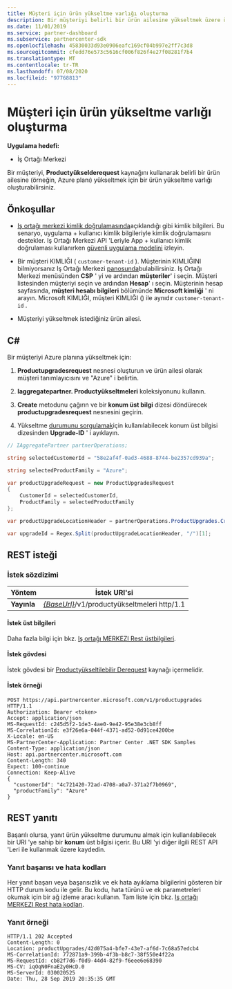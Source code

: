```yaml
---
title: Müşteri için ürün yükseltme varlığı oluşturma
description: Bir müşteriyi belirli bir ürün ailesine yükseltmek üzere ürün yükseltme varlığı oluşturmak için Productyükselderequest kaynağını kullanabilirsiniz.
ms.date: 11/01/2019
ms.service: partner-dashboard
ms.subservice: partnercenter-sdk
ms.openlocfilehash: 45830033d93e0906eafc169cf04b997e2ff7c3d8
ms.sourcegitcommit: cfedd76e573c5616cf006f826f4e27f08281f7b4
ms.translationtype: MT
ms.contentlocale: tr-TR
ms.lasthandoff: 07/08/2020
ms.locfileid: "97768813"
---
```

# <a name="create-a-product-upgrade-entity-for-a-customer"></a>Müşteri için ürün yükseltme varlığı oluşturma

**Uygulama hedefi:**

- İş Ortağı Merkezi

Bir müşteriyi, **Productyükselderequest** kaynağını kullanarak belirli bir ürün ailesine (örneğin, Azure planı) yükseltmek için bir ürün yükseltme varlığı oluşturabilirsiniz.

## <a name="prerequisites"></a>Önkoşullar

- [Iş ortağı merkezi kimlik doğrulamasında](partner-center-authentication.md)açıklandığı gibi kimlik bilgileri. Bu senaryo, uygulama + kullanıcı kimlik bilgileriyle kimlik doğrulamasını destekler. Iş Ortağı Merkezi API 'Leriyle App + kullanıcı kimlik doğrulaması kullanırken [güvenli uygulama modelini](enable-secure-app-model.md) izleyin.

- Bir müşteri KIMLIĞI ( `customer-tenant-id` ). Müşterinin KIMLIĞINI bilmiyorsanız Iş Ortağı Merkezi [panosunda](https://partner.microsoft.com/dashboard)bulabilirsiniz. Iş Ortağı Merkezi menüsünden **CSP** ' yi ve ardından **müşteriler**' i seçin. Müşteri listesinden müşteriyi seçin ve ardından **Hesap**' ı seçin. Müşterinin hesap sayfasında, **müşteri hesabı bilgileri** bölümünde **Microsoft kimliği** ' ni arayın. Microsoft KIMLIĞI, müşteri KIMLIĞI () ile aynıdır `customer-tenant-id` .

- Müşteriyi yükseltmek istediğiniz ürün ailesi.

## <a name="c"></a>C\#

Bir müşteriyi Azure planına yükseltmek için:

1. **Productupgradesrequest** nesnesi oluşturun ve ürün ailesi olarak müşteri tanımlayıcısını ve "Azure" i belirtin.

2. **Iaggregatepartner. Productyükseltmeleri** koleksiyonunu kullanın.

3. **Create** metodunu çağırın ve bir **konum üst bilgi** dizesi döndürecek **productupgradesrequest** nesnesini geçirin.

4. Yükseltme [durumunu sorgulamak](get-product-upgrade-status.md)için kullanılabilecek konum üst bilgisi dizesinden **Upgrade-ID** ' i ayıklayın.

```csharp
// IAggregatePartner partnerOperations;

string selectedCustomerId = "58e2af4f-0ad3-4688-8744-be2357cd939a";

string selectedProductFamily = "Azure";

var productUpgradeRequest = new ProductUpgradesRequest
{
    CustomerId = selectedCustomerId,
    ProductFamily = selectedProductFamily
};

var productUpgradeLocationHeader = partnerOperations.ProductUpgrades.Create(productUpgradeRequest);

var upgradeId = Regex.Split(productUpgradeLocationHeader, "/")[1];

```

## <a name="rest-request"></a>REST isteği

### <a name="request-syntax"></a>İstek sözdizimi

| Yöntem   | İstek URI'si                                                                                   |
|----------|-----------------------------------------------------------------------------------------------|
| **Yayınla** | [*{BaseUrl}*](partner-center-rest-urls.md)/v1/productyükseltmeleri http/1.1 |

#### <a name="request-headers"></a>İstek üst bilgileri

Daha fazla bilgi için bkz. [Iş ortağı MERKEZI Rest üstbilgileri](headers.md).

#### <a name="request-body"></a>İstek gövdesi

İstek gövdesi bir [Productyükseltilebilir Derequest](product-upgrade-resources.md#productupgraderequest) kaynağı içermelidir.

#### <a name="request-example"></a>İstek örneği

```http
POST https://api.partnercenter.microsoft.com/v1/productupgrades HTTP/1.1
Authorization: Bearer <token>
Accept: application/json
MS-RequestId: c245d5f2-1de3-4ae0-9e42-95e38e3cb8ff
MS-CorrelationId: e3f26e6a-044f-4371-ad52-0d91ce4200be
X-Locale: en-US
MS-PartnerCenter-Application: Partner Center .NET SDK Samples
Content-Type: application/json
Host: api.partnercenter.microsoft.com
Content-Length: 340
Expect: 100-continue
Connection: Keep-Alive
{
  "customerId": "4c721420-72ad-4708-a0a7-371a2f7b0969",
  "productFamily": "Azure"
}
```

## <a name="rest-response"></a>REST yanıtı

Başarılı olursa, yanıt ürün yükseltme durumunu almak için kullanılabilecek bir URI 'ye sahip bir **konum** üst bilgisi içerir. Bu URI 'yi diğer ilgili REST API 'Leri ile kullanmak üzere kaydedin.

### <a name="response-success-and-error-codes"></a>Yanıt başarısı ve hata kodları

Her yanıt başarı veya başarısızlık ve ek hata ayıklama bilgilerini gösteren bir HTTP durum kodu ile gelir. Bu kodu, hata türünü ve ek parametreleri okumak için bir ağ izleme aracı kullanın. Tam liste için bkz. [Iş ortağı MERKEZI Rest hata kodları](error-codes.md).

### <a name="response-example"></a>Yanıt örneği

```http
HTTP/1.1 202 Accepted
Content-Length: 0
Location: productUpgrades/42d075a4-bfe7-43e7-af6d-7c68a57edcb4
MS-CorrelationId: 772871a9-399b-4f3b-b8c7-38f550e4f22a
MS-RequestId: cb82f7d6-f0d9-44d4-82f9-f6eee6e68390
MS-CV: iqOqN0FnaE2y0HcD.0
MS-ServerId: 030020525
Date: Thu, 28 Sep 2019 20:35:35 GMT
```
